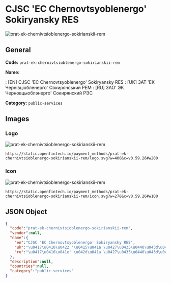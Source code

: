 
# CJSC 'EC Chernovtsyoblenergo' Sokiryansky RES 
![prat-ek-chernivtsioblenergo-sokirianskii-rem](https://static.openfintech.io/payment_methods/prat-ek-chernivtsioblenergo-sokirianskii-rem/logo.svg?w=400&c=v0.59.26#w200)  

## General 
**Code:** `prat-ek-chernivtsioblenergo-sokirianskii-rem` 
 
**Name:** 
 
:	[EN] CJSC 'EC Chernovtsyoblenergo' Sokiryansky RES 
:	[UK] ЗАТ 'ЕК Чернівціобленерго' Сокирянський РЕМ 
:	[RU] ЗАО' ЭК Черновцыоблэнерго' Сокирянский РЭС 
 
**Category:** `public-services` 
 

## Images 

### Logo 
![prat-ek-chernivtsioblenergo-sokirianskii-rem](https://static.openfintech.io/payment_methods/prat-ek-chernivtsioblenergo-sokirianskii-rem/logo.svg?w=400&c=v0.59.26#w200)  

```
https://static.openfintech.io/payment_methods/prat-ek-chernivtsioblenergo-sokirianskii-rem/logo.svg?w=400&c=v0.59.26#w200
```  

### Icon 
![prat-ek-chernivtsioblenergo-sokirianskii-rem](https://static.openfintech.io/payment_methods/prat-ek-chernivtsioblenergo-sokirianskii-rem/icon.svg?w=278&c=v0.59.26#w100)  

```
https://static.openfintech.io/payment_methods/prat-ek-chernivtsioblenergo-sokirianskii-rem/icon.svg?w=278&c=v0.59.26#w100
```  

## JSON Object 

```json
{
  "code":"prat-ek-chernivtsioblenergo-sokirianskii-rem",
  "vendor":null,
  "name":{
    "en":"CJSC 'EC Chernovtsyoblenergo' Sokiryansky RES",
    "uk":"\u0417\u0410\u0422 '\u0415\u041a \u0427\u0435\u0440\u043d\u0456\u0432\u0446\u0456\u043e\u0431\u043b\u0435\u043d\u0435\u0440\u0433\u043e' \u0421\u043e\u043a\u0438\u0440\u044f\u043d\u0441\u044c\u043a\u0438\u0439 \u0420\u0415\u041c",
    "ru":"\u0417\u0410\u041e' \u042d\u041a \u0427\u0435\u0440\u043d\u043e\u0432\u0446\u044b\u043e\u0431\u043b\u044d\u043d\u0435\u0440\u0433\u043e' \u0421\u043e\u043a\u0438\u0440\u044f\u043d\u0441\u043a\u0438\u0439 \u0420\u042d\u0421"
  },
  "description":null,
  "countries":null,
  "category":"public-services"
}
```  
